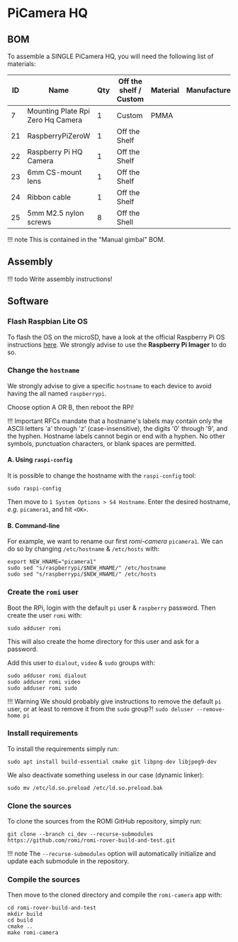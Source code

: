 # PiCamera HQ

## BOM

To assemble a SINGLE PiCamera HQ, you will need the following list of materials:

| ID  | Name                              | Qty | Off the shelf / Custom | Material  | Manufacturer  | Serial number | Link                                                                                                                                                                                                                                                                     |
|-----|-----------------------------------|-----|------------------------|-----------|---------------|---------------|--------------------------------------------------------------------------------------------------------------------------------------------------------------------------------------------------------------------------------------------------------------------------|
| 7   | Mounting Plate Rpi Zero Hq Camera | 1   | Custom                 | PMMA      |               |               | [dxf](../../assets/images/plant_imager_v3/manual_gimbal/Mounting_Plate_Rpi_Zero_Hq_Camera_V3.dxf)                                                                                                                                                                       |
| 21  | RaspberryPiZeroW                  | 1   | Off the Shelf          |           |               |               | [kubii.fr](https://www.kubii.fr/home/2077-kit-pi-zero-w-kubii-3272496009509.html?search_query=kit+pi+zero&results=91)                                                                                                                                                    |
| 22  | Raspberry Pi HQ Camera            | 1   | Off the Shelf          |           |               |               | [kubii.fr](https://www.kubii.fr/raspberry-pi-microbit/2950-camera-hq-officielle-633696492738.html)                                                                                                                                                                       |
| 23  | 6mm CS-mount lens                 | 1   | Off the Shelf          |           |               |               | [kubii.fr](https://www.kubii.fr/raspberry-pi-microbit/2952-lentille-grand-angle-officielle-6mm-3272496301498.html)                                                                                                                                                       |
| 24  | Ribbon cable                      | 1   | Off the Shelf          |           |               |               | [kubii.fr](https://www.kubii.fr/cameras-accessoires/1830-cable-pour-camera-pi-zero-edition-kubii-3272496006768.html)                                                                                                                                                     |
| 25  | 5mm M2.5 nylon screws             | 8   | Off the Shell          |           |               |               | [thepihut.com](https://thepihut.com/products/mounting-plate-for-high-quality-camera?variant=31867507048510)                                                                                                                                                              |

!!! note
    This is contained in the "Manual gimbal" BOM.


## Assembly

!!! todo
    Write assembly instructions!


## Software

### Flash Raspbian Lite OS

To flash the OS on the microSD, have a look at the official Raspberry Pi OS instructions [here](https://www.raspberrypi.com/software/).
We strongly advise to use the **Raspberry Pi Imager** to do so.


### Change the `hostname`
We strongly advise to give a specific `hostname` to each device to avoid having the all named `raspberrypi`.

Choose option A OR B, then reboot the RPi!

!!! Important
    RFCs mandate that a hostname's labels may contain only the ASCII letters 'a' through 'z' (case-insensitive), the digits '0' through '9', and the hyphen.
    Hostname labels cannot begin or end with a hyphen.
    No other symbols, punctuation characters, or blank spaces are permitted.

#### A. Using `raspi-config`
It is possible to change the hostname with the `raspi-config` tool:
```shell
sudo raspi-config
```
Then move to `1 System Options > S4 Hostname`.
Enter the desired hostname, _e.g._ `picamera1`, and hit `<OK>`.

#### B. Command-line
For example, we want to rename our first _romi-camera_ `picamera1`.
We can do so by changing `/etc/hostname` & `/etc/hosts` with:
```shell
export NEW_HNAME="picamera1"
sudo sed "s/raspberrypi/$NEW_HNAME/" /etc/hostname
sudo sed "s/raspberrypi/$NEW_HNAME/" /etc/hosts
```


### Create the `romi` user
Boot the RPi, login with the default `pi` user & `raspberry` password.
Then create the user `romi` with:
```shell
sudo adduser romi
```
This will also create the home directory for this user and ask for a password.

Add this user to `dialout`, `video` & `sudo` groups with:
```shell
sudo adduser romi dialout
sudo adduser romi video
sudo adduser romi sudo
```

!!! Warning
    We should probably give instructions to remove the default `pi` user, or at least to remove it from the `sudo` group?!
    `sudo deluser --remove-home pi`


### Install requirements
To install the requirements simply run:
```shell
sudo apt install build-essential cmake git libpng-dev libjpeg9-dev
```

We also deactivate something useless in our case (dynamic linker):
```shell
sudo mv /etc/ld.so.preload /etc/ld.so.preload.bak
```

### Clone the sources
To clone the sources from the ROMI GitHub repository, simply run:
```shell
git clone --branch ci_dev --recurse-submodules https://github.com/romi/romi-rover-build-and-test.git
```

!!! note
    The `--recurse-submodules` option will automatically initialize and update each submodule in the repository.

### Compile the sources
Then move to the cloned directory and compile the `romi-camera` app with:
```shell
cd romi-rover-build-and-test
mkdir build
cd build
cmake ..
make romi-camera
```